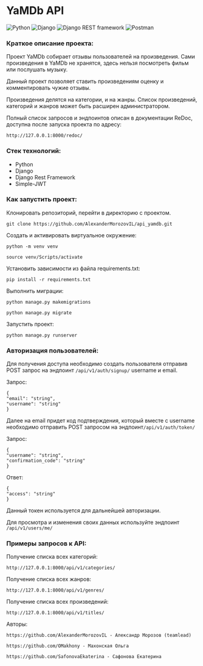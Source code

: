 # YaMDb API
![Python](https://img.shields.io/badge/-Python-3776AB?style=flat&logo=python&logoColor=white)
![Django](https://img.shields.io/badge/-Django-092E20?style=flat&logo=django&logoColor=white)
![Django REST framework](https://img.shields.io/badge/-Django%20REST%20framework-ff9900?style=flat&logo=django&logoColor=white)
![Postman](https://img.shields.io/badge/-Postman-FF6C37?style=flat&logo=postman&logoColor=white)

### Краткое описание проекта:

Проект YaMDb собирает отзывы пользователей на произведения. Сами произведения в YaMDb не хранятся, здесь нельзя посмотреть фильм или послушать музыку.

Данный проект позволяет ставить произведениям оценку и комментировать чужие отзывы.

Произведения делятся на категории, и на жанры. Список произведений, категорий и жанров может быть расширен администратором.

Полный список запросов и эндпоинтов описан в документации ReDoc, доступна после запуска проекта по адресу:
```
http://127.0.0.1:8000/redoc/
```

### Стек технологий:
- Python
- Django
- Django Rest Framework
- Simple-JWT

### Как запустить проект:
Клонировать репозиторий, перейти в директорию с проектом.

```
git clone https://github.com/AlexanderMorozovIL/api_yamdb.git
```

Cоздать и активировать виртуальное окружение:

```
python -m venv venv
```

```
source venv/Scripts/activate
```

Установить зависимости из файла requirements.txt:

```
pip install -r requirements.txt
```

Выполнить миграции:

```
python manage.py makemigrations
```
```
python manage.py migrate
```

Запустить проект:

```
python manage.py runserver
```

### Авторизация пользователей:
Для получения доступа необходимо создать пользователя отправив POST запрос на эндпоинт ```/api/v1/auth/signup/``` username и email.

Запрос:
```
{
"email": "string",
"username": "string"
}
```
Далее на email придет код подтверждения, который вместе с username необходимо отправить POST запросом на эндпоинт```/api/v1/auth/token/```

Запрос:
```
{
"username": "string",
"confirmation_code": "string"
}
```
Ответ:
```
{
"access": "string"
}
```
Данный токен используется для дальнейшей авторизации.

Для просмотра и изменения своих данных используйте эндпоинт ```/api/v1/users/me/```

### Примеры запросов к API:

Получение списка всех категорий:

```
http://127.0.0.1:8000/api/v1/categories/
```
Получение списка всех жанров:

```
http://127.0.0.1:8000/api/v1/genres/
```

Получение списка всех произведений:

```
http://127.0.0.1:8000/api/v1/titles/
```


Авторы:
```
https://github.com/AlexanderMorozovIL - Александр Морозов (teamlead)
```
```
https://github.com/OMakhony - Махонская Ольга
```
```
https://github.com/SafonovaEkaterina - Сафонова Екатерина
```
